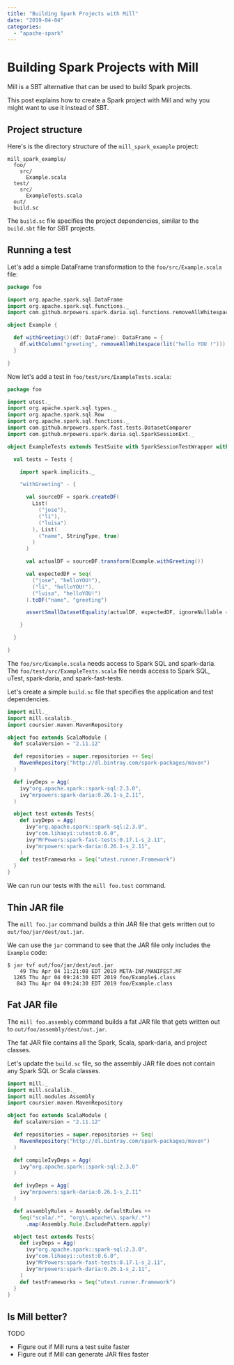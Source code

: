 ```yaml
---
title: "Building Spark Projects with Mill"
date: "2019-04-04"
categories: 
  - "apache-spark"
---
```


# Building Spark Projects with Mill

Mill is a SBT alternative that can be used to build Spark projects.

This post explains how to create a Spark project with Mill and why you might want to use it instead of SBT.

## Project structure

Here's is the directory structure of the `mill_spark_example` project:

```
mill_spark_example/
  foo/
    src/
      Example.scala
  test/
    src/
      ExampleTests.scala
  out/
  build.sc
```

The `build.sc` file specifies the project dependencies, similar to the `build.sbt` file for SBT projects.

## Running a test

Let's add a simple DataFrame transformation to the `foo/src/Example.scala` file:

```scala
package foo

import org.apache.spark.sql.DataFrame
import org.apache.spark.sql.functions._
import com.github.mrpowers.spark.daria.sql.functions.removeAllWhitespace

object Example {

  def withGreeting()(df: DataFrame): DataFrame = {
    df.withColumn("greeting", removeAllWhitespace(lit("hello YOU !")))
  }

}
```

Now let's add a test in `foo/test/src/ExampleTests.scala`:

```scala
package foo

import utest._
import org.apache.spark.sql.types._
import org.apache.spark.sql.Row
import org.apache.spark.sql.functions._
import com.github.mrpowers.spark.fast.tests.DatasetComparer
import com.github.mrpowers.spark.daria.sql.SparkSessionExt._

object ExampleTests extends TestSuite with SparkSessionTestWrapper with DatasetComparer {

  val tests = Tests {

    import spark.implicits._

    "withGreeting" - {

      val sourceDF = spark.createDF(
        List(
          ("jose"),
          ("li"),
          ("luisa")
        ), List(
          ("name", StringType, true)
        )
      )

      val actualDF = sourceDF.transform(Example.withGreeting())

      val expectedDF = Seq(
        ("jose", "helloYOU!"),
        ("li", "helloYOU!"),
        ("luisa", "helloYOU!")
      ).toDF("name", "greeting")

      assertSmallDatasetEquality(actualDF, expectedDF, ignoreNullable = true)

    }

  }

}
```

The `foo/src/Example.scala` needs access to Spark SQL and spark-daria. The `foo/test/src/ExampleTests.scala` file needs access to Spark SQL, uTest, spark-daria, and spark-fast-tests.

Let's create a simple `build.sc` file that specifies the application and test dependencies.

```scala
import mill._
import mill.scalalib._
import coursier.maven.MavenRepository

object foo extends ScalaModule {
  def scalaVersion = "2.11.12"

  def repositories = super.repositories ++ Seq(
    MavenRepository("http://dl.bintray.com/spark-packages/maven")
  )

  def ivyDeps = Agg(
    ivy"org.apache.spark::spark-sql:2.3.0",
    ivy"mrpowers:spark-daria:0.26.1-s_2.11",
  )

  object test extends Tests{
    def ivyDeps = Agg(
      ivy"org.apache.spark::spark-sql:2.3.0",
      ivy"com.lihaoyi::utest:0.6.0",
      ivy"MrPowers:spark-fast-tests:0.17.1-s_2.11",
      ivy"mrpowers:spark-daria:0.26.1-s_2.11",
    )
    def testFrameworks = Seq("utest.runner.Framework")
  }
}
```

We can run our tests with the `mill foo.test` command.

## Thin JAR file

The `mill foo.jar` command builds a thin JAR file that gets written out to `out/foo/jar/dest/out.jar`.

We can use the `jar` command to see that the JAR file only includes the `Example` code:

```
$ jar tvf out/foo/jar/dest/out.jar
    49 Thu Apr 04 11:21:08 EDT 2019 META-INF/MANIFEST.MF
  1265 Thu Apr 04 09:24:30 EDT 2019 foo/Example$.class
   843 Thu Apr 04 09:24:30 EDT 2019 foo/Example.class
```

## Fat JAR file

The `mill foo.assembly` command builds a fat JAR file that gets written out to `out/foo/assembly/dest/out.jar`.

The fat JAR file contains all the Spark, Scala, spark-daria, and project classes.

Let's update the `build.sc` file, so the assembly JAR file does not contain any Spark SQL or Scala classes.

```scala
import mill._
import mill.scalalib._
import mill.modules.Assembly
import coursier.maven.MavenRepository

object foo extends ScalaModule {
  def scalaVersion = "2.11.12"

  def repositories = super.repositories ++ Seq(
    MavenRepository("http://dl.bintray.com/spark-packages/maven")
  )

  def compileIvyDeps = Agg(
    ivy"org.apache.spark::spark-sql:2.3.0"
  )

  def ivyDeps = Agg(
    ivy"mrpowers:spark-daria:0.26.1-s_2.11"
  )

  def assemblyRules = Assembly.defaultRules ++
    Seq("scala/.*", "org\\.apache\\.spark/.*")
      .map(Assembly.Rule.ExcludePattern.apply)

  object test extends Tests{
    def ivyDeps = Agg(
      ivy"org.apache.spark::spark-sql:2.3.0",
      ivy"com.lihaoyi::utest:0.6.0",
      ivy"MrPowers:spark-fast-tests:0.17.1-s_2.11",
      ivy"mrpowers:spark-daria:0.26.1-s_2.11",
    )
    def testFrameworks = Seq("utest.runner.Framework")
  }
}
```

## Is Mill better?

TODO

- Figure out if Mill runs a test suite faster
- Figure out if Mill can generate JAR files faster
